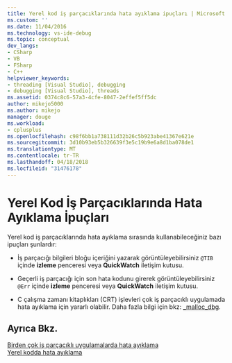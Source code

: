 ```yaml
---
title: Yerel kod iş parçacıklarında hata ayıklama ipuçları | Microsoft Docs
ms.custom: ''
ms.date: 11/04/2016
ms.technology: vs-ide-debug
ms.topic: conceptual
dev_langs:
- CSharp
- VB
- FSharp
- C++
helpviewer_keywords:
- threading [Visual Studio], debugging
- debugging [Visual Studio], threads
ms.assetid: 0374c8c6-57a3-4cfe-8047-2effef5ff5dc
author: mikejo5000
ms.author: mikejo
manager: douge
ms.workload:
- cplusplus
ms.openlocfilehash: c98f6bb1a738111d32b26c5b923abe41367e621e
ms.sourcegitcommit: 3d10b93eb5b326639f3e5c19b9e6a8d1ba078de1
ms.translationtype: MT
ms.contentlocale: tr-TR
ms.lasthandoff: 04/18/2018
ms.locfileid: "31476178"
---
```

# <a name="tips-for-debugging-threads-in-native-code"></a>Yerel Kod İş Parçacıklarında Hata Ayıklama İpuçları
Yerel kod iş parçacıklarında hata ayıklama sırasında kullanabileceğiniz bazı ipuçları şunlardır:  
  
-   İş parçacığı bilgileri bloğu içeriğini yazarak görüntüleyebilirsiniz `@TIB` içinde **izleme** penceresi veya **QuickWatch** iletişim kutusu.  
  
-   Geçerli iş parçacığı için son hata kodunu girerek görüntüleyebilirsiniz `@Err` içinde **izleme** penceresi veya **QuickWatch** iletişim kutusu.  
  
-   C çalışma zamanı kitaplıkları (CRT) işlevleri çok iş parçacıklı uygulamada hata ayıklama için yararlı olabilir. Daha fazla bilgi için bkz: [_malloc_dbg](/cpp/c-runtime-library/reference/malloc-dbg).  
  
## <a name="see-also"></a>Ayrıca Bkz.  
 [Birden çok iş parçacıklı uygulamalarda hata ayıklama](../debugger/debug-multithreaded-applications-in-visual-studio.md)   
 [Yerel kodda hata ayıklama](../debugger/debugging-native-code.md)